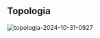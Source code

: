 ## Topologia


![topologia-2024-10-31-0927](https://github.com/user-attachments/assets/fcf447d5-9db8-41e5-bad1-c140ca09b6c5)
